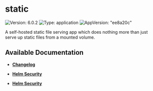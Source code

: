 # static

![Version: 6.0.2](https://img.shields.io/badge/Version-6.0.2-informational?style=flat-square) ![Type: application](https://img.shields.io/badge/Type-application-informational?style=flat-square) ![AppVersion: "ee8a20c"](https://img.shields.io/badge/AppVersion-"ee8a20c"-informational?style=flat-square)

A self-hosted static file serving app which does nothing more than just serve up static files from a mounted volume.

## Available Documentation

- [**Changelog**](CHANGELOG)

- [**Helm Security**](container-security)

- [**Helm Security**](helm-security)

